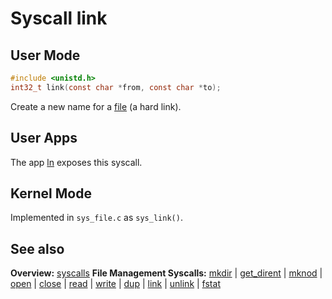 # Syscall link

## User Mode

```C
#include <unistd.h>
int32_t link(const char *from, const char *to);
```

Create a new name for a [file](../file_system/file.md) (a hard link).

## User Apps

The app [ln](../../userspace/bin/ln.md) exposes this syscall.

## Kernel Mode

Implemented in `sys_file.c` as `sys_link()`. 

## See also

**Overview:** [syscalls](syscalls.md)
**File Management Syscalls:**
[mkdir](mkdir.md) | [get_dirent](get_dirent.md) | [mknod](mknod.md) | [open](open.md) | [close](close.md) | [read](read.md) | [write](write.md) | [dup](dup.md) | [link](link.md) | [unlink](unlink.md) | [fstat](fstat.md)
